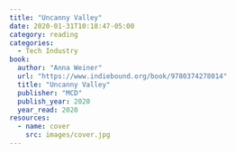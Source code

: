 ```yaml
---
title: "Uncanny Valley"
date: 2020-01-31T10:18:47-05:00
category: reading
categories:
  - Tech Industry
book:
  author: "Anna Weiner"
  url: "https://www.indiebound.org/book/9780374278014"
  title: "Uncanny Valley"
  publisher: "MCD"
  publish_year: 2020
  year_read: 2020
resources:
  - name: cover
    src: images/cover.jpg
---
```



